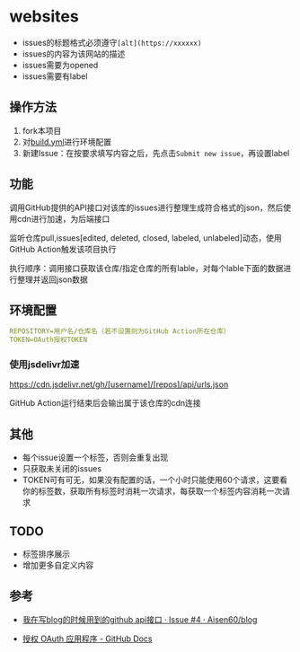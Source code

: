 # websites

- issues的标题格式必须遵守`[alt](https://xxxxxx)`
- issues的内容为该网站的描述
- issues需要为opened
- issues需要有label

## 操作方法

1. fork本项目
2. 对[build.yml](.github/workflows/build.yml)进行环境配置
3. 新建Issue：在按要求填写内容之后，先点击`Submit new issue`，再设置label

## 功能

调用GitHub提供的API接口对该库的issues进行整理生成符合格式的json，然后使用cdn进行加速，为后端接口

监听仓库pull,issues[edited, deleted, closed, labeled, unlabeled]动态，使用GitHub Action触发该项目执行

执行顺序：调用接口获取该仓库/指定仓库的所有lable，对每个lable下面的数据进行整理并返回json数据

## 环境配置

```yml
REPOSITORY=用户名/仓库名（若不设置则为GitHub Action所在仓库）
TOKEN=OAuth授权TOKEN
```

### 使用jsdelivr加速

https://cdn.jsdelivr.net/gh/[username]/[repos]/api/urls.json

GitHub Action运行结束后会输出属于该仓库的cdn连接

## 其他

- 每个issue设置一个标签，否则会重复出现
- 只获取未关闭的issues
- TOKEN可有可无，如果没有配置的话，一个小时只能使用60个请求，这要看你的标签数，获取所有标签时消耗一次请求，每获取一个标签内容消耗一次请求

## TODO

- 标签排序展示
- 增加更多自定义内容

## 参考

- [我在写blog的时候用到的github api接口 · Issue #4 · Aisen60/blog](https://github.com/Aisen60/blog/issues/4)

- [授权 OAuth 应用程序 - GitHub Docs](https://docs.github.com/cn/developers/apps/authorizing-oauth-apps)